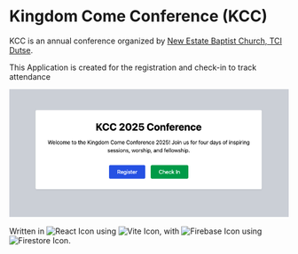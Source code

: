 # Kingdom Come Conference (KCC) 

KCC is an annual conference organized by [New Estate Baptist Church, TCI Dutse](https://www.youtube.com/@TCInebcabuja).

This Application is created for the registration and check-in to track attendance

![KCC Image](./kcc.png)

Written in ![React Icon](https://img.shields.io/badge/React-20232A?style=for-the-badge&logo=react&logoColor=61DAFB) using ![Vite Icon](https://img.shields.io/badge/Vite-B73BFE?style=for-the-badge&logo=vite&logoColor=FFD62E), with ![Firebase Icon](https://img.shields.io/badge/firebase-ffca28?style=for-the-badge&logo=firebase&logoColor=black) using ![Firestore Icon](https://img.shields.io/badge/Firestore-4285F4?style=for-the-badge&logo=firebase&logoColor=white).
